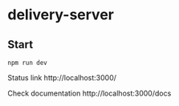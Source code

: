 # delivery-server

## Start
```
npm run dev
```

Status link http://localhost:3000/

Check documentation http://localhost:3000/docs
